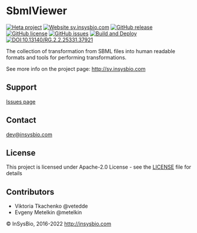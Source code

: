 # SbmlViewer
[![Heta project](https://img.shields.io/badge/%CD%B1-Heta_project-blue)](https://hetalang.github.io/)
[![Website sv.insysbio.com](https://img.shields.io/website-up-down-green-red/http/sv.insysbio.com.svg)](http://sv.insysbio.com)
[![GitHub release](https://img.shields.io/github/release/insysbio/SbmlViewer.svg)](https://github.com/insysbio/SbmlViewer/releases/)
[![GitHub license](https://img.shields.io/github/license/insysbio/SbmlViewer.svg)](https://github.com/insysbio/SbmlViewer/blob/master/LICENSE)
[![GitHub issues](https://img.shields.io/github/issues/insysbio/SbmlViewer.svg)](https://GitHub.com/insysbio/SbmlViewer/issues/)
[![Build and Deploy](https://github.com/insysbio/SbmlViewer/actions/workflows/nodejs.yml/badge.svg)](https://github.com/insysbio/SbmlViewer/actions/workflows/nodejs.yml)
[![DOI:10.13140/RG.2.2.25331.37921](https://zenodo.org/badge/DOI/10.13140/RG.2.2.25331.37921.svg)](https://doi.org/10.13140/RG.2.2.25331.37921)


The collection of transformation from SBML files into human readable formats and tools for performing transformations.

See more info on the project page:
http://sv.insysbio.com

## Support

[Issues page](https://github.com/insysbio/SbmlViewer/issues)

## Contact

dev@insysbio.com

## License

This project is licensed under Apache-2.0 License - see the [LICENSE](LICENSE) file for details

## Contributors

- Viktoria Tkachenko @vetedde
- Evgeny Metelkin @metelkin

© InSysBio, 2016-2022
http://insysbio.com
